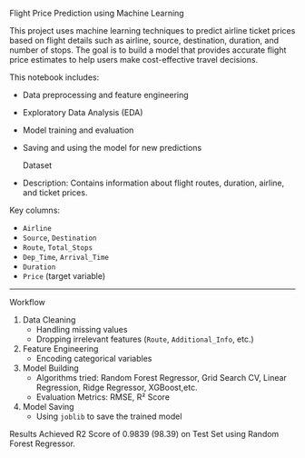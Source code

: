 Flight Price Prediction using Machine Learning

This project uses machine learning techniques to predict airline ticket prices based on flight details such as airline, source, destination, duration, and number of stops. The goal is to build a model that provides accurate flight price estimates to help users make cost-effective travel decisions.

This notebook includes:
- Data preprocessing and feature engineering
- Exploratory Data Analysis (EDA)
- Model training and evaluation
- Saving and using the model for new predictions


   Dataset

- Description: Contains information about flight routes, duration, airline, and ticket prices.

Key columns:
- `Airline`
- `Source`, `Destination`
- `Route`, `Total_Stops`
- `Dep_Time`, `Arrival_Time`
- `Duration`
- `Price` (target variable)

---

Workflow

1. Data Cleaning
   - Handling missing values
   - Dropping irrelevant features (`Route`, `Additional_Info`, etc.)
2. Feature Engineering
   - Encoding categorical variables
3. Model Building
   - Algorithms tried: Random Forest Regressor, Grid Search CV, Linear Regression, Ridge Regressor, XGBoost,etc.
   - Evaluation Metrics: RMSE, R² Score
4. Model Saving
   - Using `joblib` to save the trained model
  
Results
Achieved R2 Score of 0.9839 (98.39) on Test Set using Random Forest Regressor.
